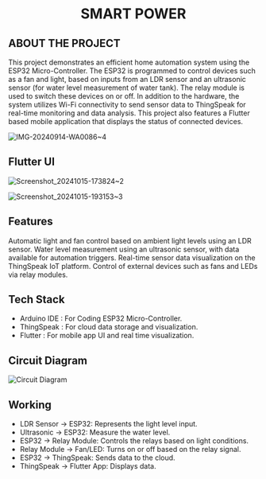 # <h1 align="center">SMART POWER</h1>
## **ABOUT THE PROJECT**

This project demonstrates an efficient home automation system using the ESP32 Micro-Controller. The ESP32 is programmed to control devices such as a fan and light, based on inputs from an LDR sensor and an ultrasonic sensor (for water level measurement of water tank). The relay module is used to switch these devices on or off. In addition to the hardware, the system utilizes Wi-Fi connectivity to send sensor data to ThingSpeak for real-time monitoring and data analysis. This project also features a Flutter based mobile application that displays the status of connected devices.

![IMG-20240914-WA0086~4](https://github.com/user-attachments/assets/8a5ae99b-190b-4098-b106-17600e7bcd23)

## **Flutter UI**

![Screenshot_20241015-173824~2](https://github.com/user-attachments/assets/220dd094-90dd-401d-97c8-dd7bdf289689)

![Screenshot_20241015-193153~3](https://github.com/user-attachments/assets/1344987f-9656-4444-a041-49bb23e89aac)


## **Features**

Automatic light and fan control based on ambient light levels using an LDR sensor.
Water level measurement using an ultrasonic sensor, with data available for automation triggers.
Real-time sensor data visualization on the ThingSpeak IoT platform.
Control of external devices such as fans and LEDs via relay modules.

## **Tech Stack**

* Arduino IDE : For Coding ESP32 Micro-Controller.
* ThingSpeak : For cloud data storage and visualization.
* Flutter : For mobile app UI and real time visualization.

## **Circuit Diagram**

![Circuit Diagram](https://github.com/user-attachments/assets/c3382b42-26e0-45c2-9836-cf9a9cdbbd9f)

## **Working**

* LDR Sensor → ESP32: Represents the light level input.
* Ultrasonic → ESP32: Measure the water level.
* ESP32 → Relay Module: Controls the relays based on light conditions.
* Relay Module → Fan/LED: Turns on or off based on the relay signal.
* ESP32 → ThingSpeak: Sends data to the cloud.
* ThingSpeak → Flutter App: Displays data.











